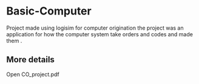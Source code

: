 # Basic-Computer
Project made using logisim for computer origination the project was an application for how the computer system take orders and codes and made them .
## More details 
Open CO_project.pdf
